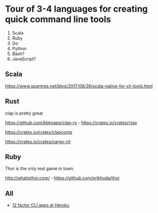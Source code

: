 # Tour of 3-4 languages for creating quick command line tools

1. Scala
2. Ruby
3. Go
4. Python
5. Bash?
6. JavaScript?

## Scala

https://www.spantree.net/blog/2017/06/26/scala-native-for-cli-tools.html

## Rust

clap is pretty great

https://github.com/kbknapp/clap-rs - https://crates.io/crates/clap

https://crates.io/crates/clapcomp

https://crates.io/crates/cargo-cli

## Ruby

Thor is the only real game in town.

http://whatisthor.com/ - https://github.com/erikhuda/thor

## All

* [12 factor CLI apps at Heroku](https://medium.com/@jdxcode/12-factor-cli-apps-dd3c227a0e46)
